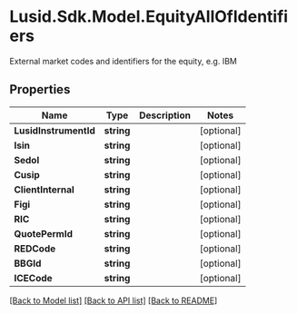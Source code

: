 # Lusid.Sdk.Model.EquityAllOfIdentifiers
External market codes and identifiers for the equity, e.g. IBM

## Properties

Name | Type | Description | Notes
------------ | ------------- | ------------- | -------------
**LusidInstrumentId** | **string** |  | [optional] 
**Isin** | **string** |  | [optional] 
**Sedol** | **string** |  | [optional] 
**Cusip** | **string** |  | [optional] 
**ClientInternal** | **string** |  | [optional] 
**Figi** | **string** |  | [optional] 
**RIC** | **string** |  | [optional] 
**QuotePermId** | **string** |  | [optional] 
**REDCode** | **string** |  | [optional] 
**BBGId** | **string** |  | [optional] 
**ICECode** | **string** |  | [optional] 

[[Back to Model list]](../README.md#documentation-for-models) [[Back to API list]](../README.md#documentation-for-api-endpoints) [[Back to README]](../README.md)

